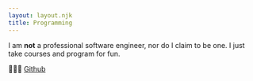 ```yaml
---
layout: layout.njk
title: Programming
---
```

<div class="animate">
<div class="center">

I am <span class="accent-word">**not**</span> a professional software engineer, nor do I claim to be one. I just take courses and program for fun. 

👨🏾‍💻 <a class="accent-word" href="https://github.com/dracaena-daddy">Github</a>

</div>
</div>